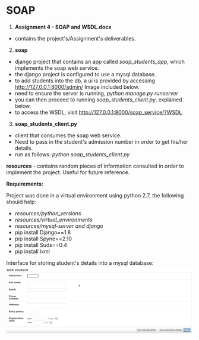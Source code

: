 # SOAP

1. **Assignment 4 - SOAP and WSDL.docx** 
- contains the project's/Assignment's deliverables.

2. **soap** 
- django project that contains an app called *soap_students_app*, which implements the soap web service.
- the django project is configured to use a mysql database.
- to add students into the db, a ui is provided by accessing http://127.0.0.1:8000/admin/ Image included below.
- need to ensure the server is running, *python manage.py runserver*
- you can then proceed to running *soap_students_client.py*, explained below.
- to access the WSDL, visit http://127.0.0.1:8000/soap_service/?WSDL

3. **soap_students_client.py** 
- client that consumes the soap web service. 
- Need to pass in the student's admission number in order to get his/her details.
- run as follows: *python soap_students_client.py*


**resources** - contains random pieces of information consulted in order to implement the project. Useful for future reference.

**Requirements:**

Project was done in a virtual environment using python 2.7, the following should help:

- *resources/python_versions*
- *resources/virtual_environments*
- *resources/mysql-server and django*
- pip install Django==1.8
- pip install Spyne==2.10
- pip install Suds==0.4
- pip install lxml

Interface for storing student's details into a mysql database:
![register_students_ui](https://github.com/aubreyomondi/distributed_objects_labs/blob/main/soap/images/register_students_ui.png)







